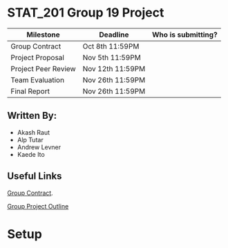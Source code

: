 # STAT_201 Group 19 Project

| Milestone           | Deadline         | Who is submitting? |
| ------------------- | ---------------- | ------------------ |
| Group Contract      | Oct 8th 11:59PM  |                    |
| Project Proposal    | Nov 5th 11:59PM  |                    |
| Project Peer Review | Nov 12th 11:59PM |                    |
| Team Evaluation     | Nov 26th 11:59PM |                    |
| Final Report        | Nov 26th 11:59PM |                    |

## Written By:
* Akash Raut
* Alp Tutar
* Andrew Levner
* Kaede Ito

## Useful Links
[Group Contract](https://docs.google.com/document/d/1oAqF9jbTbj9C6QhEW-NYKRDmF-C4MRixj4sham7cDfs/edit?usp=sharing).

[Group Project Outline](https://ubc-stat.github.io/stat-201/group-project.html)

# Setup

